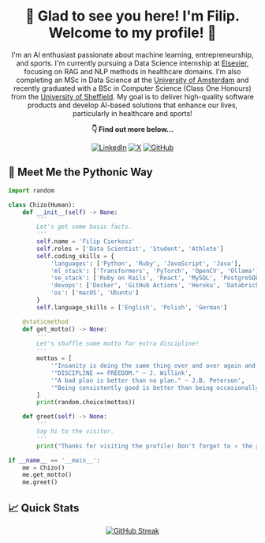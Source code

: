 <h1 align="center">
  🫡 Glad to see you here! I'm Filip. Welcome to my profile! 🤝
</h1>

<p align="center">
  I'm an AI enthusiast passionate about machine learning, entrepreneurship, and sports. I'm currently pursuing a Data Science internship at <a href="https://www.elsevier.com/">Elsevier</a>, focusing on RAG and NLP methods in healthcare domains. I’m also completing an MSc in Data Science at the <a href="https://www.uva.nl/">University of Amsterdam</a> and recently graduated with a BSc in Computer Science (Class One Honours) from the <a href="https://www.sheffield.ac.uk/">University of Sheffield</a>. My goal is to deliver high-quality software products and develop AI-based solutions that enhance our lives, particularly in healthcare and sports!
</p>

<p align="center">
   <b>👇 Find out more below...</b>
</p>

<div align="center">
  
  [![LinkedIn](https://custom-icon-badges.demolab.com/badge/LinkedIn-0A66C2?logo=linkedin-white&logoColor=fff)](https://www.linkedin.com/in/filip-cierkosz/)
  [![X](https://img.shields.io/badge/X-%23000000.svg?logo=X&logoColor=white)](https://x.com/FilipCierkosz)
  [![GitHub](https://img.shields.io/badge/GitHub-%23121011.svg?logo=github&logoColor=white)](https://github.com/chizo4)

</div>

## 🐍 Meet Me the Pythonic Way

```python
import random

class Chizo(Human):
    def __init__(self) -> None:
        '''
        Let's get some basic facts.
        '''
        self.name = 'Filip Cierkosz'
        self.roles = ['Data Scientist', 'Student', 'Athlete']
        self.coding_skills = {
            'languages': ['Python', 'Ruby', 'JavaScript', 'Java'],
            'ml_stack': ['Transformers', 'PyTorch', 'OpenCV', 'Ollama'],
            'se_stack': ['Ruby on Rails', 'React', 'MySQL', 'PostgreSQL', 'MongoDB'],
            'devops': ['Docker', 'GitHub Actions', 'Heroku', 'Databricks'],
            'os': ['macOS', 'Ubuntu']
        }
        self.language_skills = ['English', 'Polish', 'German']

    @staticmethod
    def get_motto() -> None:
        '''
        Let's shuffle some motto for extra discipline!
        '''
        mottos = [
            '"Insanity is doing the same thing over and over again and expecting different results." ~ A. Einstein',
            '"DISCIPLINE == FREEDOM." ~ J. Willink',
            '"A bad plan is better than no plan." ~ J.B. Peterson',
            '"Being consistently good is better than being occasionally great." ~ N. Bare',
        ]
        print(random.choice(mottos))

    def greet(self) -> None:
        '''
        Say hi to the visitor.
        '''
        print("Thanks for visiting the profile! Don't forget to ⭐️ the projects and keep up the hard work! 🚀")

if __name__ == '__main__':
    me = Chizo()
    me.get_motto()
    me.greet()
```

## 📈 Quick Stats

<div align="center">

  [![GitHub Streak](https://streak-stats.demolab.com?user=chizo4&theme=tokyonight-duo&date_format=j%20M%5B%20Y%5D&card_width=500)](https://git.io/streak-stats)

</div>
